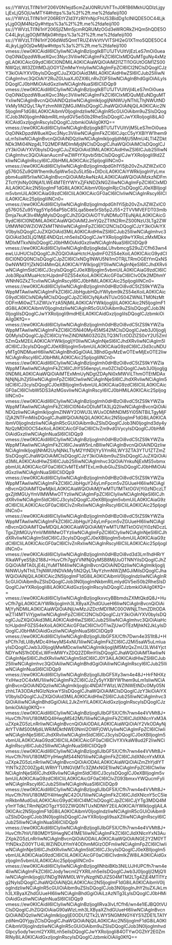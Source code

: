 ss://YWVzLTI1Ni1nY206V0N1ejd5cmZaU0NRUVhTTnJ0R1B6MkhUQDIzLjgyLjExLjQ5OjUwMTY4#https%3a%2f%2ft.me%2fdafeiji100
ss://YWVzLTI1Ni1nY206REtYZld3YzRlYnNjcFhUS3BidDg1clNIQDE5OC44LjkyLjg0OjM4NzQy#https%3a%2f%2ft.me%2fdafeiji100
ss://YWVzLTI1Ni1nY206SjlZMm5jcmRQRUMzOGd3eWRORkZHQm5hQDE5OC44LjkyLjg0OjM1Mjk0#https%3a%2f%2ft.me%2fdafeiji100
ss://YWVzLTI1Ni1nY206dWd5QmtTRUZ4VkVtVVlTSHl2eG1XTmo5QDE5OC44LjkyLjg0OjQwMjIw#https%3a%2f%2ft.me%2fdafeiji100
vmess://ew0KICAidiI6ICIyIiwNCiAgInBzIjogIkBTU1JTVUItVjEzLeS7mOi0ueaOqOiNkDpzdW8ueXQvc3Nyc3ViIiwNCiAgImFkZCI6ICIxMDQuMTguNy4xMzgiLA0KICAicG9ydCI6ICI0NDMiLA0KICAiaWQiOiAiM2I1ZTI1OGUtOGM1ZS00NWQzLWI3ZDItMDJjOGY1ZmMwYmIyIiwNCiAgImFpZCI6ICI2NCIsDQogICJzY3kiOiAiYXV0byIsDQogICJuZXQiOiAid3MiLA0KICAidHlwZSI6ICJub25lIiwNCiAgImhvc3QiOiAiY2RuZGUuaXJ0ZXl6LnRvZGF5IiwNCiAgInBhdGgiOiAiLyIsDQogICJ0bHMiOiAidGxzIiwNCiAgInNuaSI6ICIiDQp9
vmess://ew0KICAidiI6ICIyIiwNCiAgInBzIjogIkBTU1JTVUItVjI4LeS7mOi0ueaOqOiNkDpzdW8ueXQvc3Nyc3ViIiwNCiAgImFkZCI6ICIxMDQuMjEuNDguMTYxIiwNCiAgInBvcnQiOiAiNDQzIiwNCiAgImlkIjogIjNiNWUyNThlLThjNWUtNDVkMy1iN2QyLTAyYzhmNWZjMGJiMiIsDQogICJhaWQiOiAiNjQiLA0KICAic2N5IjogImF1dG8iLA0KICAibmV0IjogIndzIiwNCiAgInR5cGUiOiAibm9uZSIsDQogICJob3N0IjogImNkbmRlLmlydGV5ei50b2RheSIsDQogICJwYXRoIjogIi8iLA0KICAidGxzIjogInRscyIsDQogICJzbmkiOiAiIg0KfQ==
vmess://ew0KICAidiI6ICIyIiwNCiAgInBzIjogIkBTU1JTVUItVjM5LeS7mOi0ueaOqOiNkDpzdW8ueXQvc3Nyc3ViIiwNCiAgImFkZCI6ICJqcC5yYXBlYW1hem9uLm1sIiwNCiAgInBvcnQiOiAiNDQzIiwNCiAgImlkIjogIjdhMjU5MmU4LTI4ZDktNDk3Mi04Nzg4LTQ2MDFlMDlmMjdjNCIsDQogICJhaWQiOiAiMCIsDQogICJzY3kiOiAiYXV0byIsDQogICJuZXQiOiAid3MiLA0KICAidHlwZSI6ICJub25lIiwNCiAgImhvc3QiOiAianAucmFwZWFtYXpvbi5tbCIsDQogICJwYXRoIjogIi9ld2ZkIiwNCiAgInRscyI6ICJ0bHMiLA0KICAic25pIjogIiINCn0=
vmess://ew0KICAidiI6ICIyIiwNCiAgInBzIjogImdpdGh1Yi5jb20vZnJlZWZxIC0g576O5Zu9QW1hem9u5pWw5o2u5Lit5b+DIDciLA0KICAiYWRkIjogInYyLmxpbm4uaW5rIiwNCiAgInBvcnQiOiAiMzAwNzAiLA0KICAiaWQiOiAiMzkzNDFmZTctYjhiNy00NjA1LWE4MTEtYWYxZjFkNDZkNGZiIiwNCiAgImFpZCI6ICIxMDAiLA0KICAic2N5IjogImF1dG8iLA0KICAibmV0IjogInRjcCIsDQogICJ0eXBlIjogIm5vbmUiLA0KICAiaG9zdCI6ICIiLA0KICAicGF0aCI6ICIvIiwNCiAgInRscyI6ICIiLA0KICAic25pIjogIiINCn0=
vmess://ew0KICAidiI6ICIyIiwNCiAgInBzIjogImdpdGh1Yi5jb20vZnJlZWZxIC0g576O5Zu95Yqg5Yip56aP5bC85Lqa5bee5rSb5p2J55+2TVVMVEFDT03mlbDmja7kuK3lv4MgMyIsDQogICJhZGQiOiAiOTYuNDMuOTEuNjAiLA0KICAicG9ydCI6ICI0NDMiLA0KICAiaWQiOiAiM2JmYjQzZTItN2RmZS00NzU3LTg2ZWUtMWNlOWZiOWZkMTNhIiwNCiAgImFpZCI6ICI2NCIsDQogICJzY3kiOiAiYXV0byIsDQogICJuZXQiOiAid3MiLA0KICAidHlwZSI6ICJub25lIiwNCiAgImhvc3QiOiAid3d3LjQ1MjE4NDQzLnh5eiIsDQogICJwYXRoIjogIi9wYXRoLzMxMDkxMDIxMTkxNiIsDQogICJ0bHMiOiAidGxzIiwNCiAgInNuaSI6ICIiDQp9
vmess://ew0KICAidiI6ICIyIiwNCiAgInBzIjogIkdaLUhvbmcgS29uZ/Cfh63wn4ewLUJHUCIsDQogICJhZGQiOiAiaHctcHJpdmF0ZS54eXoiLA0KICAicG9ydCI6ICI0NDQ0NCIsDQogICJpZCI6ICIxNDg1NWU5Ni1mOTRjLTRmOGEtYmQxNS0wNWM3YjZkNGI4MmQiLA0KICAiYWlkIjogIjY0IiwNCiAgInNjeSI6ICJhdXRvIiwNCiAgIm5ldCI6ICJ3cyIsDQogICJ0eXBlIjogIm5vbmUiLA0KICAiaG9zdCI6ICJob3RpaXMuaHctcHJpdmF0ZS54eXoiLA0KICAicGF0aCI6ICIvODk2MDhmYWNhNGZkZTcvIiwNCiAgInRscyI6ICJ0bHMiLA0KICAic25pIjogIiINCn0=
vmess://ew0KICAidiI6ICIyIiwNCiAgInBzIjogImh0dHBzOi8vdC5tZS9kYWZlaWppMTAwIiwNCiAgImFkZCI6ICJibHgubHQuYWlybm9kZS54eXoiLA0KICAicG9ydCI6ICIxNDAyMCIsDQogICJpZCI6ICIyNjAxNTUxOS04ZWNiLTM0NzMtODFmMi0wZTJiZWUxYzA5NjMiLA0KICAiYWlkIjogIjIiLA0KICAic2N5IjogImF1dG8iLA0KICAibmV0IjogIndzIiwNCiAgInR5cGUiOiAibm9uZSIsDQogICJob3N0IjogIiIsDQogICJwYXRoIjogIi9mdHEiLA0KICAidGxzIjogIiIsDQogICJzbmkiOiAiIg0KfQ==
vmess://ew0KICAidiI6ICIyIiwNCiAgInBzIjogImh0dHBzOi8vdC5tZS9kYWZlaWppMTAwIiwNCiAgImFkZCI6ICI5Ni40My45MS42MCIsDQogICJwb3J0IjogIjQ0MyIsDQogICJpZCI6ICIzYmZiNDNlMi03ZGZlLTQ3NTctODZlZS0xY2U5ZmI5ZmQxM2EiLA0KICAiYWlkIjogIjY0IiwNCiAgInNjeSI6ICJhdXRvIiwNCiAgIm5ldCI6ICJ3cyIsDQogICJ0eXBlIjogIm5vbmUiLA0KICAiaG9zdCI6ICJ3d3cuNDUyMTg0NDMueHl6IiwNCiAgInBhdGgiOiAiL3BhdGgvMzEwOTEwMjExOTE2IiwNCiAgInRscyI6ICJ0bHMiLA0KICAic25pIjogIiINCn0=
vmess://ew0KICAidiI6ICIyIiwNCiAgInBzIjogImh0dHBzOi8vdC5tZS9kYWZlaWppMTAwIiwNCiAgImFkZCI6ICJhYS56enpyLmx0ZCIsDQogICJwb3J0IjogIjg0NDMiLA0KICAiaWQiOiAiMTExMmUyNDgtZDAyNi0xMWViLThmOTEtMDAxNjNjNjJhZjI5IiwNCiAgImFpZCI6ICIwIiwNCiAgInNjeSI6ICJhdXRvIiwNCiAgIm5ldCI6ICJ3cyIsDQogICJ0eXBlIjogIm5vbmUiLA0KICAiaG9zdCI6ICIiLA0KICAicGF0aCI6ICIvbW5DS3AzMGsvIiwNCiAgInRscyI6ICJ0bHMiLA0KICAic25pIjogIiINCn0=
vmess://ew0KICAidiI6ICIyIiwNCiAgInBzIjogImh0dHBzOi8vdC5tZS9kYWZlaWppMTAwIiwNCiAgImFkZCI6ICI0Ni4xODIuMTA3LjQ2IiwNCiAgInBvcnQiOiAiNDQzIiwNCiAgImlkIjogImZlNWY2OWU3LWUxODMtNDM5Yi05NTBiLTgyMjFlZjA2NTFmMiIsDQogICJhaWQiOiAiNjQiLA0KICAic2N5IjogImF1dG8iLA0KICAibmV0IjogIndzIiwNCiAgInR5cGUiOiAibm9uZSIsDQogICJob3N0IjogInd3dy4yNzQzMDI0OC54eXoiLA0KICAicGF0aCI6ICIvZm9vdGVycyIsDQogICJ0bHMiOiAidGxzIiwNCiAgInNuaSI6ICIiDQp9
vmess://ew0KICAidiI6ICIyIiwNCiAgInBzIjogImh0dHBzOi8vdC5tZS9kYWZlaWppMTAwIiwNCiAgImFkZCI6ICJwaW5nLnBlIiwNCiAgInBvcnQiOiAiNDQzIiwNCiAgImlkIjogIjNhM2UyNjNkLTIyM2YtNDljYy1iYmRiLWY3ZTA3YTU1ZTZmZSIsDQogICJhaWQiOiAiMCIsDQogICJzY3kiOiAibm9uZSIsDQogICJuZXQiOiAid3MiLA0KICAidHlwZSI6ICJub25lIiwNCiAgImhvc3QiOiAiYnkuNjExMS5vbmxpbmUiLA0KICAicGF0aCI6ICIvMTExMTExLm9ubGluZSIsDQogICJ0bHMiOiAidGxzIiwNCiAgInNuaSI6ICIiDQp9
vmess://ew0KICAidiI6ICIyIiwNCiAgInBzIjogImh0dHBzOi8vdC5tZS9kYWZlaWppMTAwIiwNCiAgImFkZCI6ICJibHguY24yLmFpcm5vZGUueHl6IiwNCiAgInBvcnQiOiAiMTQwMjkiLA0KICAiaWQiOiAiMjYwMTU1MTktOGVjYi0zNDczLTgxZjItMGUyYmVlMWMwOTYzIiwNCiAgImFpZCI6ICIyIiwNCiAgInNjeSI6ICJhdXRvIiwNCiAgIm5ldCI6ICJ3cyIsDQogICJ0eXBlIjogIm5vbmUiLA0KICAiaG9zdCI6ICIiLA0KICAicGF0aCI6ICIvZnRxIiwNCiAgInRscyI6ICIiLA0KICAic25pIjogIiINCn0=
vmess://ew0KICAidiI6ICIyIiwNCiAgInBzIjogImh0dHBzOi8vdC5tZS9kYWZlaWppMTAwIiwNCiAgImFkZCI6ICJibHguY24yLmFpcm5vZGUueHl6IiwNCiAgInBvcnQiOiAiMTQwMDQiLA0KICAiaWQiOiAiMjYwMTU1MTktOGVjYi0zNDczLTgxZjItMGUyYmVlMWMwOTYzIiwNCiAgImFpZCI6ICIyIiwNCiAgInNjeSI6ICJhdXRvIiwNCiAgIm5ldCI6ICJ3cyIsDQogICJ0eXBlIjogIm5vbmUiLA0KICAiaG9zdCI6ICIiLA0KICAicGF0aCI6ICIvZnRxIiwNCiAgInRscyI6ICIiLA0KICAic25pIjogIiINCn0=
vmess://ew0KICAidiI6ICIyIiwNCiAgInBzIjogImh0dHBzOi8vd3d3Lm1hdHRrYXlkaWFyeS5jb2188J+HuvCfh7ggVVNfNjQyMSB8MjUuOTNNYiIsDQogICJhZGQiOiAiMTA0LjE4LjYuMTM4IiwNCiAgInBvcnQiOiAiNDQzIiwNCiAgImlkIjogIjNiNWUyNThlLThjNWUtNDVkMy1iN2QyLTAyYzhmNWZjMGJiMiIsDQogICJhaWQiOiAiNjQiLA0KICAic2N5IjogImF1dG8iLA0KICAibmV0IjogIndzIiwNCiAgInR5cGUiOiAibm9uZSIsDQogICJob3N0IjogImNkbmRlLmlydGV5ei50b2RheSIsDQogICJwYXRoIjogIi8iLA0KICAidGxzIjogInRscyIsDQogICJzbmkiOiAiIg0KfQ==
vmess://ew0KICAidiI6ICIyIiwNCiAgInBzIjogIkxvcyBBbmdsZXMtQkdQ8J+HuvCfh7giLA0KICAiYWRkIjogImh3LXByaXZhdGUueHl6IiwNCiAgInBvcnQiOiAiMjYyNDMiLA0KICAiaWQiOiAiNjUwMzJiZDctMDI1MC00OWNjLThmZDItODAwZTI4MTViYjgwIiwNCiAgImFpZCI6ICI2NCIsDQogICJzY3kiOiAiYXV0byIsDQogICJuZXQiOiAid3MiLA0KICAidHlwZSI6ICJub25lIiwNCiAgImhvc3QiOiAiaHctcHJpdmF0ZS54eXoiLA0KICAicGF0aCI6ICIvOTIwZjUwOTEzMjhkN2JkLyIsDQogICJ0bHMiOiAidGxzIiwNCiAgInNuaSI6ICIiDQp9
vmess://ew0KICAidiI6ICIyIiwNCiAgInBzIjogIlJlbGF5X/Cfh7Dwn4e3S1It8J+HsPCfh7dLUl8yMDc4IHwyMS4xNU1iIiwNCiAgImFkZCI6ICJ2Mi5saW5uLmluayIsDQogICJwb3J0IjogIjMwMDcwIiwNCiAgImlkIjogIjM5MzQxZmU3LWI4YjctNDYwNS1hODExLWFmMWYxZDQ2ZDRmYiIsDQogICJhaWQiOiAiMTAwIiwNCiAgInNjeSI6ICJhdXRvIiwNCiAgIm5ldCI6ICJ0Y3AiLA0KICAidHlwZSI6ICJub25lIiwNCiAgImhvc3QiOiAiIiwNCiAgInBhdGgiOiAiIiwNCiAgInRscyI6ICJub25lIiwNCiAgInNuaSI6ICIiDQp9
vmess://ew0KICAidiI6ICIyIiwNCiAgInBzIjogIlJlbGF5Xy3wn4e48J+HrFNHXzYxIHwzOC4xMU1iIiwNCiAgImFkZCI6ICJzZy5yYXBlYW1hem9uLm1sIiwNCiAgInBvcnQiOiAiNDQzIiwNCiAgImlkIjogIjc4NDA1YWIzLWZlNWEtNDc0My05NzhhLTA3ODAzNGIzNzkwYSIsDQogICJhaWQiOiAiMCIsDQogICJzY3kiOiAiYXV0byIsDQogICJuZXQiOiAid3MiLA0KICAidHlwZSI6ICJub25lIiwNCiAgImhvc3QiOiAiIiwNCiAgInBhdGgiOiAiL2JkZmYiLA0KICAidGxzIjogInRscyIsDQogICJzbmkiOiAiIg0KfQ==
vmess://ew0KICAidiI6ICIyIiwNCiAgInBzIjogIlJlbGF5X/Cfh7rwn4e4VVMt8J+HuvCfh7hVU180MDQ4IHwgMS42MU1iIiwNCiAgImFkZCI6ICJldXNlcnYxM3AuZXpkZG5zLnRrIiwNCiAgInBvcnQiOiAiODAiLA0KICAiaWQiOiAiY2VkODAyNjAtYTViMS00MjdiLWRiMDktNWE0NmI2OWFjOWUyIiwNCiAgImFpZCI6ICIwIiwNCiAgInNjeSI6ICJhdXRvIiwNCiAgIm5ldCI6ICJ3cyIsDQogICJ0eXBlIjogIm5vbmUiLA0KICAiaG9zdCI6ICIiLA0KICAicGF0aCI6ICIvYXVkaW8ud2F2IiwNCiAgInRscyI6ICJub25lIiwNCiAgInNuaSI6ICIiDQp9
vmess://ew0KICAidiI6ICIyIiwNCiAgInBzIjogIlJlbGF5X/Cfh7rwn4e4VVMt8J+HuvCfh7hVU180MDYyIHwgMS44N01iIiwNCiAgImFkZCI6ICJldXNlcnYxMXAuZXpkZG5zLnRrIiwNCiAgInBvcnQiOiAiODAiLA0KICAiaWQiOiAiZmZhYjdlYTYtNTk2ZC00Zjg4LWRhYTUtNGVjMTc3ZjMxNGE1IiwNCiAgImFpZCI6ICIwIiwNCiAgInNjeSI6ICJhdXRvIiwNCiAgIm5ldCI6ICJ3cyIsDQogICJ0eXBlIjogIm5vbmUiLA0KICAiaG9zdCI6ICIiLA0KICAicGF0aCI6ICIvZG93bmxvYWQucmFyIiwNCiAgInRscyI6ICJub25lIiwNCiAgInNuaSI6ICIiDQp9
vmess://ew0KICAidiI6ICIyIiwNCiAgInBzIjogIlJlbGF5X/Cfh7rwn4e4VVMt8J+HuvCfh7hVU180MDY4IHwgNC42OU1iIiwNCiAgImFkZCI6ICJldXNlcnY5cC5lemRkbnMudGsiLA0KICAicG9ydCI6ICI4MCIsDQogICJpZCI6ICJjYTg3MDQ4My1mYTdkLTRmNjQtOTgzYS02ZWQ0NTUxNDNhY2EiLA0KICAiYWlkIjogIjAiLA0KICAic2N5IjogImF1dG8iLA0KICAibmV0IjogIndzIiwNCiAgInR5cGUiOiAibm9uZSIsDQogICJob3N0IjogIiIsDQogICJwYXRoIjogIi9saXZlIiwNCiAgInRscyI6ICJub25lIiwNCiAgInNuaSI6ICIiDQp9
vmess://ew0KICAidiI6ICIyIiwNCiAgInBzIjogIlJlbGF5X/Cfh7rwn4e4VVMt8J+HuvCfh7hVU180MDY5IHwgNC41ME1iIiwNCiAgImFkZCI6ICJldXNlcnYxN3AuZXpkZG5zLnRrIiwNCiAgInBvcnQiOiAiODAiLA0KICAiaWQiOiAiNGE2Y2M0YTYtNDkxZi00YTU4LWZiNDUtYmY4ODhmMGIzODFmIiwNCiAgImFpZCI6ICIwIiwNCiAgInNjeSI6ICJhdXRvIiwNCiAgIm5ldCI6ICJ3cyIsDQogICJ0eXBlIjogIm5vbmUiLA0KICAiaG9zdCI6ICIiLA0KICAicGF0aCI6ICIvdmlkZW8iLA0KICAidGxzIjogIm5vbmUiLA0KICAic25pIjogIiINCn0=
vmess://ew0KICAidiI6ICIyIiwNCiAgInBzIjogIlNhbiBKb3NlLUJHUPCfh7rwn4e4IiwNCiAgImFkZCI6ICJody1wcml2YXRlLnh5eiIsDQogICJwb3J0IjogIjI2MjQ1IiwNCiAgImlkIjogIjU1NDg1NWM0LWYyNzgtNDJlZS04MTM2LTg4ZjE4MTI1Yzg2NyIsDQogICJhaWQiOiAiNjQiLA0KICAic2N5IjogImF1dG8iLA0KICAibmV0IjogIndzIiwNCiAgInR5cGUiOiAibm9uZSIsDQogICJob3N0IjogInJhY2tuZXJkLmh3LXByaXZhdGUueHl6IiwNCiAgInBhdGgiOiAiLzAzNTg3LyIsDQogICJ0bHMiOiAidGxzIiwNCiAgInNuaSI6ICIiDQp9
vmess://ew0KICAidiI6ICIyIiwNCiAgInBzIjogIlRva3lvLfCfh6/wn4e1IEJBQ0tVUCIsDQogICJhZGQiOiAiaG90aWlzLmh3LXByaXZhdGUueHl6IiwNCiAgInBvcnQiOiAiNDQzIiwNCiAgImlkIjogIjE0ODU1ZTk2LWY5NGMtNGY4YS1iZDE1LTA1YzdiNmQ0YjgyZCIsDQogICJhaWQiOiAiNjQiLA0KICAic2N5IjogImF1dG8iLA0KICAibmV0IjogIndzIiwNCiAgInR5cGUiOiAibm9uZSIsDQogICJob3N0IjogImhvdGlpcy5ody1wcml2YXRlLnh5eiIsDQogICJwYXRoIjogIi84OTYwOGZhY2E0ZmRlNy8iLA0KICAidGxzIjogInRscyIsDQogICJzbmkiOiAiIg0KfQ==
